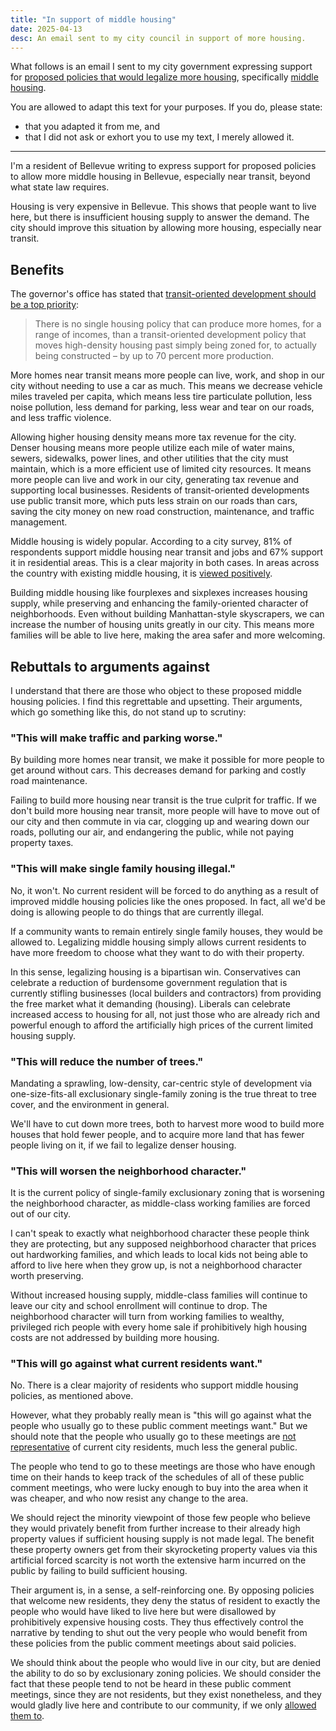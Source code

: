 ```yaml
---
title: "In support of middle housing"
date: 2025-04-13
desc: An email sent to my city council in support of more housing.
---
```


What follows is an email I sent to my city government expressing support for [proposed policies that would legalize more housing][plan], specifically [middle housing][middle].

You are allowed to adapt this text for your purposes. If you do, please state:

- that you adapted it from me, and
- that I did not ask or exhort you to use my text, I merely allowed it.

---

I'm a resident of Bellevue writing to express support for proposed policies to allow more middle housing in Bellevue, especially near transit, beyond what state law requires.

Housing is very expensive in Bellevue. This shows that people want to live here, but there is insufficient housing supply to answer the demand. The city should improve this situation by allowing more housing, especially near transit.

## Benefits

The governor's office has stated that [transit-oriented development should be a top priority][tod]:

> There is no single housing policy that can produce more homes, for a range of incomes, than a transit-oriented development policy that moves high-density housing past simply being zoned for, to actually being constructed – by up to 70 percent more production.

More homes near transit means more people can live, work, and shop in our city without needing to use a car as much. This means we decrease vehicle miles traveled per capita, which means less tire particulate pollution, less noise pollution, less demand for parking, less wear and tear on our roads, and less traffic violence.

Allowing higher housing density means more tax revenue for the city. Denser housing means more people utilize each mile of water mains, sewers, sidewalks, power lines, and other utilities that the city must maintain, which is a more efficient use of limited city resources. It means more people can live and work in our city, generating tax revenue and supporting local businesses. Residents of transit-oriented developments use public transit more, which puts less strain on our roads than cars, saving the city money on new road construction, maintenance, and traffic management.

Middle housing is widely popular. According to a city survey, 81% of respondents support middle housing near transit and jobs and 67% support it in residential areas. This is a clear majority in both cases. In areas across the country with existing middle housing, it is [viewed positively][new-old-duplex].

Building middle housing like fourplexes and sixplexes increases housing supply, while preserving and enhancing the family-oriented character of neighborhoods. Even without building Manhattan-style skyscrapers, we can increase the number of housing units greatly in our city. This means more families will be able to live here, making the area safer and more welcoming.

## Rebuttals to arguments against

I understand that there are those who object to these proposed middle housing policies. I find this regrettable and upsetting. Their arguments, which go something like this, do not stand up to scrutiny:

### "This will make traffic and parking worse."

By building more homes near transit, we make it possible for more people to get around without cars. This decreases demand for parking and costly road maintenance.

Failing to build more housing near transit is the true culprit for traffic. If we don't build more housing near transit, more people will have to move out of our city and then commute in via car, clogging up and wearing down our roads, polluting our air, and endangering the public, while not paying property taxes.

### "This will make single family housing illegal."

No, it won't. No current resident will be forced to do anything as a result of improved middle housing policies like the ones proposed. In fact, all we'd be doing is allowing people to do things that are currently illegal.

If a community wants to remain entirely single family houses, they would be allowed to. Legalizing middle housing simply allows current residents to have more freedom to choose what they want to do with their property.

In this sense, legalizing housing is a bipartisan win. Conservatives can celebrate a reduction of burdensome government regulation that is currently stifling businesses (local builders and contractors) from providing the free market what it demanding (housing). Liberals can celebrate increased access to housing for all, not just those who are already rich and powerful enough to afford the artificially high prices of the current limited housing supply.

### "This will reduce the number of trees."

Mandating a sprawling, low-density, car-centric style of development via one-size-fits-all exclusionary single-family zoning is the true threat to tree cover, and the environment in general.

We'll have to cut down more trees, both to harvest more wood to build more houses that hold fewer people, and to acquire more land that has fewer people living on it, if we fail to legalize denser housing.

### "This will worsen the neighborhood character."

It is the current policy of single-family exclusionary zoning that is worsening the neighborhood character, as middle-class working families are forced out of our city.

I can't speak to exactly what neighborhood character these people think they are protecting, but any supposed neighborhood character that prices out hardworking families, and which leads to local kids not being able to afford to live here when they grow up, is not a neighborhood character worth preserving.

Without increased housing supply, middle-class families will continue to leave our city and school enrollment will continue to drop. The neighborhood character will turn from working families to wealthy, privileged rich people with every home sale if prohibitively high housing costs are not addressed by building more housing.

### "This will go against what current residents want."

No. There is a clear majority of residents who support middle housing policies, as mentioned above.

However, what they probably really mean is "this will go against what the people who usually go to these public comment meetings want." But we should note that the people who usually go to these meetings are [not representative][public-hearing] of current city residents, much less the general public.

The people who tend to go to these meetings are those who have enough time on their hands to keep track of the schedules of all of these public comment meetings, who were lucky enough to buy into the area when it was cheaper, and who now resist any change to the area.

We should reject the minority viewpoint of those few people who believe they would privately benefit from further increase to their already high property values if sufficient housing supply is not made legal. The benefit these property owners get from their skyrocketing property values via this artificial forced scarcity is not worth the extensive harm incurred on the public by failing to build sufficient housing.

Their argument is, in a sense, a self-reinforcing one. By opposing policies that welcome new residents, they deny the status of resident to exactly the people who would have liked to live here but were disallowed by prohibitively expensive housing costs. They thus effectively control the narrative by tending to shut out the very people who would benefit from these policies from the public comment meetings about said policies.

We should think about the people who would live in our city, but are denied the ability to do so by exclusionary zoning policies. We should consider the fact that these people tend to not be heard in these public comment meetings, since they are not residents, but they exist nonetheless, and they would gladly live here and contribute to our community, if we only [allowed them to][laf].

[tod]: https://www.theurbanist.org/2025/01/24/ferguson-team-transit-oriented-development-should-be-top-priority/
[plan]: https://www.theurbanist.org/2025/04/11/bellevues-bold-middle-housing-plan/
[middle]: https://en.wikipedia.org/wiki/Missing_middle_housing
[public-hearing]: https://www.youtube.com/watch?v=XnFVvyu2zGY
[laf]: https://www.nytimes.com/2020/02/13/business/economy/housing-crisis-conor-dougherty-golden-gates.html
[new-old-duplex]: https://www.strongtowns.org/journal/2022/2/9/the-duplex-next-door-is-normal-the-one-not-yet-built-is-a-threat
